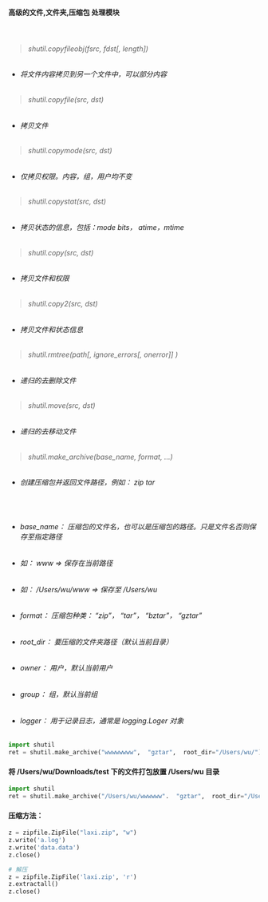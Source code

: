 #### 高级的文件,文件夹,压缩包  处理模块

<br>

> ###### shutil.copyfileobj(fsrc,  fdst[, length])
* ###### 将文件内容拷贝到另一个文件中，可以部分内容

> ###### shutil.copyfile(src,  dst)
* ###### 拷贝文件

> ###### shutil.copymode(src,  dst)
* ###### 仅拷贝权限。内容，组，用户均不变

> ###### shutil.copystat(src,  dst)
* ###### 拷贝状态的信息，包括：mode bits， atime，mtime

> ###### shutil.copy(src, dst)
* ###### 拷贝文件和权限

> ###### shutil.copy2(src, dst)
* ###### 拷贝文件和状态信息

> ###### shutil.rmtree(path[, ignore_errors[, onerror]] )
* ###### 递归的去删除文件

> ###### shutil.move(src,  dst)
* ###### 递归的去移动文件

> ###### shutil.make_archive(base_name, format, ...)
* ###### 创建压缩包并返回文件路径，例如：  zip  tar

<br>

* ###### base_name：  压缩包的文件名，也可以是压缩包的路径。只是文件名否则保存至指定路径
* ###### 如：  www                     =>      保存在当前路径
* ###### 如：  /Users/wu/www   =>      保存至 /Users/wu
* ###### format：         压缩包种类：      “zip”， “tar”， “bztar”， “gztar”
* ###### root_dir：       要压缩的文件夹路径（默认当前目录）
* ###### owner：          用户，默认当前用户
* ###### group：          组，默认当前组
* ###### logger：         用于记录日志，通常是 logging.Loger 对象

```python
import shutil
ret = shutil.make_archive("wwwwwwww",  "gztar",  root_dir="/Users/wu/")
```

#### 将 /Users/wu/Downloads/test    下的文件打包放置  /Users/wu 目录
```python
import shutil
ret = shutil.make_archive("/Users/wu/wwwwww".  "gztar",  root_dir="/Users/wu")
```


#### 压缩方法：

```python
z = zipfile.ZipFile("laxi.zip", "w")
z.write('a.log')
z.write('data.data')
z.close()

# 解压
z = zipfile.ZipFile('laxi.zip', 'r')
z.extractall()
z.close()
```



